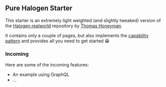 ## Pure Halogen Starter

This starter is an extremely light weighted (and slightly tweaked) version of the [Halogen realworld](https://github.com/thomashoneyman/purescript-halogen-realworld) repository by [Thomas Honeyman](https://thomashoneyman.com/).

It contains only a couple of pages, but also implements the [capability pattern](https://thomashoneyman.com/guides/real-world-halogen/push-effects-to-the-edges/) and provides all you need to get started 😁

### Incoming

Here are some of the incoming features:

- An example using GraphQL
- ...
